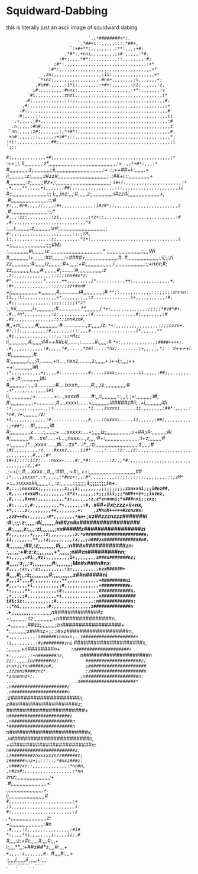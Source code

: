 # Squidward-Dabbing
this is literally just an ascii image of squidward dabing


                                   `,;*########+*:.                                                                                                   
                               `,*##+i::,,,,,:::;*##+,                                                                                                
                            `:+#+**:,,,,,,,,,:**:,,,;+#;                                                                                              
                          .*#*:,+nni,,,,,,,,,;z#:,,,,,:*#.                                                                                            
                        :#+;,,,,*#*:,,,,,,,,,,::,,,,,,,,:#;                                                                                           
                      ;#*:,,,,,,,,,,,,,,,,,,,,,,,,,,,,,,,:+*                                                                                          
                    :#*:,,,,,,,,,,,,,,,,,,,,,,,,,,,,,,,,,,,+*                                                                                         
                  ,zn;,,,,,,,,,,,,,,,,,,:ii:,,,,,,,,,,,,,,,,+*                                                                                        
                `*xnz;,,,,,,,,,,,,,,,,,:#nn+,,,,,,,,;i,,,,,,,+;                                                                                       
               ,#i##;,,,,,:i*i:,,,,,,,,:+#+:,,,,,,,:zz;,,,,,,:z,                                                                                      
              i#:,,,,,,,,:#nnz:,,,,,,,,,,:,,,,,,,,,:+*:,,,,,,,:z`                                                                                     
            `#i,,,,,,,,,,;znzi,,,,,,,,,,,,,,,,,,,,,,,,,,,,,,,,,i*                                                                                     
           .#;,,,,,,,,,,,,;;:,,,,,,,,,,,,,,,,,,,,,,,,,,,,,,,,,,,#.                                                                                    
          ,#:,,,,,,,,,,,,,,,,,,,,,,,,,,,,,,,,,,,,,,,,,,,,,,,,,,,;+                                                                                    
         :#:,,,,,,,,,,,,,,,,,,,,,,,,,,,,,,,,,,,,,,,,,,,,,,,,,,,,,#`                                                                                   
        :#:,,,,::,,,,,,,,,,,,,,,,,,,,,,,,,,,,,,,,,,,,,,,,,,,,,,,,ii                                                                                   
       ,+,,,,,;#+,,,,,,,,,,,,,,,,,,,,,,,,,,,,,,,,,,,,,,,,,,,,,,,,:#                                                                                   
      .n;,,,,:#n#,,,,,,,,,,,,,,,,,,,,,,,,,,,,,,,,,,,,,,,,,,,,,,,,,z`                                                                                  
     `nn;,,,,;z#:,,,,,,,:;*+#*:,,,,,,,,,,,,,,,,,,,,,,,,,,,,,,,,,,,#,                                                                                  
     +n#:,,,,,;:,,,,,,;+z#*;::,,,,,,,,,,,,,,,,,,,,,,,,,,,,,,,,,,,,*;                                                                                  
    :+i:,,,,,,,,,,,,;##;,,,,,,,,,,,,,,,,,,,,,,,,,,,,,,,,,,,,,,,,,,;i                                                                             `;;: 
   `#:,,,,,,,,,,,,,+#;,,,,,,,,,,,,,,,,,,,,,,,,,,,,,,,,,,,,,,,,,,,,;*                                                                          `:++;,i,
   ii,,,,,,,,,,,,:z*,,,,,,,,,,,,,,,,,,,,,,,,,,,,,,,,,,,,,,,,,,,,,,:+                                                                    `.,;*+#*:,,,:*
  `#,,,,,,,,,,,,;z;,,,,,,,,,,,:;ii,,,,,,,,,,,,,,,,,,,,,,,,,,,,,,,,:+                                                             .:;*++##+*i::,,,,,,,+
  ii,,,,,,,,,,,:z:,,,,,,,,:i#zz#*;,,,,,,,,,,,,,,,,,,,,,,,,,,,,,,,,;*                                                        .;*##+*i:::,,,,,,,,,,,,,,+
  #,,,,,,,,,,,:z;,,,,,,,;#z+;:,,,,,,,,,,,,,,,,,,,,,,,,,,,,,,,,,,,,;*                                                     `i#+i:,,,,,,,,,,,,,,,,,,,,,:*
 .+,,,,**,,,,,+i,,,,,,:##;,,,,,,,,,,,,,,,,:::,,,,,,,,,,,,,,,,,,,,,ii                                                   `*#;:,,,,,,,,,,,,,,,,,,,,,,,:;;
 i;,,,inz:,,,:#,,,,,,*z;,,,,,,,,,,,,,,:i#zz#i,,,,,,,,,,,,,,,,,,,,,+,                                                  .#;,,,,,,,,,,,,,,,,,,,,,,,,:;;#`
 #:,,,#n#,,,,;;,,,,:#+,,,,,,,,,,,,:i#z#*;:,,,,,,,,,,,,,,,,,,,,,,,,z`                                                 ,#:,,,,,,,,,,,,,,,,,,,,,,,,:;;** 
`#,,,:zz;,,,,,,,,,:zi,,,,,,,,,,,;+z+;:,,,,,,,,,,,,,,,,,,,,,,,,,,,:#                                                 ,#:,,,,,,,,,,,,,,,,,,,,,,,,:;;*z` 
:*,,,,i;,,,,,,,,,:z;,,,,,,,,,,iz#;,,,,,,,,,,,,,,,,,,,,,,,,,,,,,,,*;                                                `#:,,,,,,,,,,,,,,,,,,,,,,,:;;;zM,  
i;,,,,,,,,,,,,,,:z;,,,,,,,,,*z+:,,,,,,,,,,,,,,,,,,,,,,,,,,,,,,,,,z`                                                +;,,,,,,,,,,,,,,,,,,,,,,,:;;;#Mi   
*:,,,,,,,,,,,,,,#i,,,,,,,,iz*:,,,,,,,,,,,,,,,,,,,,,,,,,,,,,,,,,,;*                                                ;*,,,,,,,,,,,,,,,,,,,,,,:;;;;*Wi    
#*,,,,,,,,,,,,,i+,,,,,,,:##:,,,,,,,;+####+;,,,,,,,,,,,,,,,,,,,,,#.                                                #,,,,,,,,,,,,,,,,,,,,,:;ii;;;zi     
zz,,,,,,,,,,,,:#:,,,,,,iz;,,,,,,,:#+:,,,,;+#:,,,,,,,,,,,,,,,,,,i*                                                ,*,,,,,,,,,,,,,,,,,,::;+nxx*;#;      
zz,,,,,,,,,,,,*i,,,,,,*#:,,,,,,,,#;........:#*,,,,,,,,,,,,,,,,:z`                                               .z:,,,,,,,,,,,,,,::;;;inn##x*z:       
#*,,,,,,,,,,,,*,,,,,,++,,,,,,,,,i*..........,++:,,,,,,,,,,,,,,+;                                               :#+,,,,,,,,,,,,,::;;;;;zz+#xn#`        
+;,,,,,,,,,,,,,,,,,,+*,,,,,,,,,,#,............i#,,,,,,,,,,,,,;#                                              `**;:,,,,,,,,,,,,:;;;;;;;xnnxn;          
ii,,:i:,,,,,,,,,,,,+*,,,,,,,,,,:z..............i+,,,,,,,,,,,:#.                                             ,#;,,,,,,,,,,,,,,;;;;;;;;;i*z*`           
:*,,ini,,,,,,,,,,,i+,,,,,,,,,,,;#...............**,,,,,,,,,,*i                                            `*+:,,,,,,,,,,,,,,;;;;;*#z#*#+.             
.#,,+n*,,,,,,,,,,:z:,,,,,,,,,,,;#................#;,,,,,,,,;#                                            ,#i,,,,,,,,,,,,,,,:;;;inn#zx#,               
`#,,+ni,,,,,,,,,,#;,,,,,,,,,,,,:#................,z:,,,,,,iz.                                          `*+:,,,,,,,,,,,,,,,,:;;;nzzn+.                 
 #:,;i:,,,,,,,,,;#,,,,,,,::::,,,#.................i*,,,,,,**                                          ,#i,,,,,,,,,,,,,:::,,:;;+Mzi`                   
 ii,,,,,,,,,,,,,#:,,,,,;##++##i:#,......,:.........#:,,,,,:#                                        `*+:,,,,,,,,,,,,,;####++++;.                      
 .#,,,,,,,,,,,,:#,,,,,*#,....,*z#i.....*nx;........;+,,,,,,*;   `:i++++i.                          :#;,,,,,,,,,,,,,;#*.                               
  #:,,,,,,,,,,,i*,,,,;#,.......,+n....,nxxz,.......,z:,,,,,,+.i++i;:,,,;++`                      `++:,,,,,,,,,,,,i#i`                                 
  ;*,,,,,,,,,,,+;,,,,#:..........#;....zxxx;........ii,,,,,:##;,,,,,,,,,,;#`                    ;#;,,,,,,,,,,,,i#i`                                   
  `#,,,,,,,,,,,::,,,:z...........:#....ixxxn,.......,#,,,,iz;,,,,,,,,,,,,,:#`                 .+*,,,,,,,,,,,,i#i`                                     
   ii,,,,,,,,,,,,,,,:+............+:...,xxxx#........#:,,:i,,,,,,,,,,:::,,,i;                ;+:,,,,,,,,,,:i#;`                                       
   `#:,,,,,,,,,,,,,,:+............,#....*xxxxi.......+;,,,,,,,,,,:i#####z#ii;              .+i,,,,,,,,,,,i#i`                                         
    :+,,,,,,,,,,,,,,:+.............*i...,zxxxxi......ii,,,,,,,,;##*:,,,,,:*n#,`           i+:,,,,,,,,,,izi`                                           
     +i,,,,,,,,,,,,,:#.............,#,...:nxxxx;.....ii,,,,,,:##;,,,,,,,,,,:;+##*;.`    .#i,,,,,,,,,,i#*`                                             
     `#;,,,,,,,,,,,,,z......:;,.....;+....;xxxxx:....+;,,,,,iz;,,,,,,,,,,,,,,,,::i+##*;i#:,,,,,,,,,;#i`                                               
      `#;,,,,,,,,,,,,#:....*xxi......+i....;nxxx:...,z,,,,:#+:,,,,,,,,,,,,,,,,,,,,,,,:i+z;,,,,,,,;#*`                                                 
       `+*:,,,,,,,,,,i*...,xxxx:.....,#i....:zx*....i*,,,:zi,,,,,,,,,,,,,,,,,,,,,,,,,,,,:z,,,,,;#*`                                                   
         ;#i,,,,,,,,,:z....#xxxz,....ii#*....,:....:z:,,;z;,,,,,,,,,,,,,,,,,,,,,,,,,,,,,,#,,,;#*`                                                     
          `i#+i;:::;iiz;...:nxxx+....#:,*#:.......:z:,,*#:,,,,,,,,,,,,,,,,,,,,,,,,,,,,,,:z,;#*`                                                       
             .;*++*i;:,#,...*xxxx*..,#,,,:##i,.,:+#:,,++:,,,,,,,,,,,,,,,,,,,,,,,,,,,,,,,#*#*`                                                         
                       ;*...,zxxxx*.:+,,,,,:*#nz+;,,:#*,,,,,,,,,:::;::::::::,,,,,,,,::;zM*`                                                           
                        +:...:nxxxx#ii,,,,,,,,i*,,,:z;,,,,,,,,:;;;;;;;;i**i;;;;;;;;;;in+.                                                             
                        `#,...;nxxxxx;,,,,,,,,,z;,;z;,,,,,,,,;;;;;;;;;zxnxxni;;;i#nz##,                                                               
                         .#,...:nxxxM:,,,,,,,,,:z*z:,,,,,,;+;;;iii;;;*n##++z+;;ixznz,                                                                 
                          ,#,...,#xnx:,,,,,,,,,,*z:,,,,,,:z,z*znnnni;*x###nxi;;zxz;                                                                   
                           .#:....;,#:,,,,,,,,,*+,,,,,,,:#, `*x##+#xi;*zzz+ii+nx,                                                                     
                            `+*,....z:,,,,,,,,++,,,,,,,,+:    ,xMnnM+++++#znnz#n:                                                                     
                             ,zz#++#x:,,,,,,:#*,,,,,,,,*nn+` ;xz##zzznzzz#######i                                                                     
                            :#:,:;;:z:,,,,,:#i,,,,,,,,in##zn#n##################*                                                                     
                           .#:,,,,,,z:,,,,:zi,,,,,,,,;xx####Mz#################zi                                                                     
                          `#:,,,,,,,+;,,,:z;,,,,,,,,:z:*x####M#################n:                                                                     
                          ii,,,,,,,,**,,:z;,,,,,,,,:z;,,;n###zx##############n#.                                                                      
                         `#,,,,,,,,;##,:z;,,,,,,,,,#i,,,,:n###x############zn:                                                                        
                         :*,,,,,,:+#:z:z;,,,,,,,,,+*,,,,,,;n##zn#########nn;`                                                                         
                         +:,,,,,:#i,,#z:,,,,,,,,,i+,,,,,,,,z###x#######nz;`                                                                           
                         #,,,,,:z;,,:z;,,,,,,,,,;#:,,,,,,,,;Mn#x###n#nz:                                                                              
                        `#,,,,:z:,,:z;,,,,,,,,,:z:,,,,,,,,,,nzxM####M+                                                                                
                        `#,,,,#;,,:z;,,,,,,,,,,#;,,,,,,,,,,,z##n#####ni                                                                               
                        `#,,,i*,,,#;,,,,,,,,,,**,,,,,,,,,,,,+#########ni                                                                              
                         #,,,:,,,+i,,,,,,,,,,;#,,,,,,,,,,,,,+##########n:                                                                             
                         *:,,,,,**,,,,,,,,,,:#:,,,,,,,,,,,,,############n.                                                                            
                         ,+,,,,;#,,,,,,,,,,,+i,,,,,,,,,,,,,,n#############                                                                            
                          i#i;iz:,,,,,,,,,,;#,,,,,,,,,,,,,,;n############n:                                                                           
                           .;*ni,,,,,,,,,,:#:,,,,,,,,,,,,,,z##############n`                                                                          
                             .+,,,,,,,,,,,**,,,,,,,,,,,,,,*n##############z*                                                                          
                             +:,,,,,,,,,,:nz:,,,,,,,,,,,,+n################n.                                                                         
                            .+,,,,,,,,,,,##zz;,,,,,,,,,;zn##################+                                                                         
                            *:,,,,,,,,,,;x###nz+;::::i#xz###################n,                                                                        
                           `+,,,,,,,,,,:z######znnnxn;.,z####################+                                                                        
                           :i,,,,,,,,,:#z########zni`   #####################x,                                                                       
                           *:,,,,,,,,,+n########n+`     :n####################+                                                                       
                           +:,,,,,,,:+n#######nz,       `n####################n`                                                                      
                           zz:,,,,,inz######nz:          #####################z;                                                                      
                           znn+ii+nn#####zn#,            i######################                                                                      
                           ,zzznnz####znz*.              :z####################n`                                                                     
                            `*znnnnnz+;.                 ,n####################n:                                                                     
                               ....                      .n#####################*                                                                     
                                                         .n#####################z                                                                     
                                                         .n#####################n`                                                                    
                                                         :z#####################n,                                                                    
                                                         *z#####################z;                                                                    
                                                         ########################+                                                                    
                                                        `n#######################z                                                                    
                                                        ,n#######################n                                                                    
                                                        *########################n`                                                                   
                                                        n########################x,                                                                   
                                                       ,n########################n,                                                                   
                                                       +#########################n:                                                                   
                                                      `n#########################z;                                                                   
                                                      ;z########znxxxxxxnzz######z;                                                                   
                                                      z######nnz+i;:::::;*#nxz###z:                                                                   
                                                     ,n###zxz;:,,,,,,,,,,,,,:*nn#n,                                                                   
                                                     ,n#zx#:,,,,,,,,,,,,,,,,,,:*nn`                                                                   
                                                      znz;,,,,,,,,,,,,,,,,,,,,,,;+                                                                    
                                                      .#,,,,,,,,,,,,,,,,,,,,,,,,+:                                                                    
                                                      .*,,,,,,,,,,,,,,,,,,,,,,,,+.                                                                    
                                                      i;,,,,,,,,,,,,,,,,,,,,,,,,#                                                                     
                                                     `#,,,,,,,,,,,,,,,,,,,,,,,,:+                                                                     
                                                     ;i,,,,,,,,,,,,,,,,,,,,,,,,i:                                                                     
                                                     #:,,,,,,,,,,,,,,,,,,,,,,,:z`                                                                     
                                                    ,+,,,,,,,,,,,,,,,,,,,,,,,,z;                                                                      
                                                    +:,,,,,,,,,,,,,,,,,,,,,,:#n`                                                                      
                                                   .#,,,,:i,,,,,,,,,,,,,,,,:#i#                                                                       
                                                   *;,,,,*ni,,,,,,,,i:,,,;iz;,#                                                                       
                                                  `#,,,,:z:+#i:,,,,,#:,,,#*:,,+                                                                       
                                                  i;,,,,**,,:+##z##*z,,,,#:,,,+                                                                       
                                                 `+,,,,:z,,,,,,,#. `#,,,,#:,,,+                                                                       
                                                 :;,,,,*i,,,,,,ii  ,*,,,,+:,,,:                                                                       
                                                 .`````:```````.   `.``` `                                                                            
